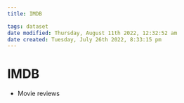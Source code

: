 ```yaml
---
title: IMDB

tags: dataset 
date modified: Thursday, August 11th 2022, 12:32:52 am
date created: Tuesday, July 26th 2022, 8:33:15 pm
---
```


# IMDB
- Movie reviews

